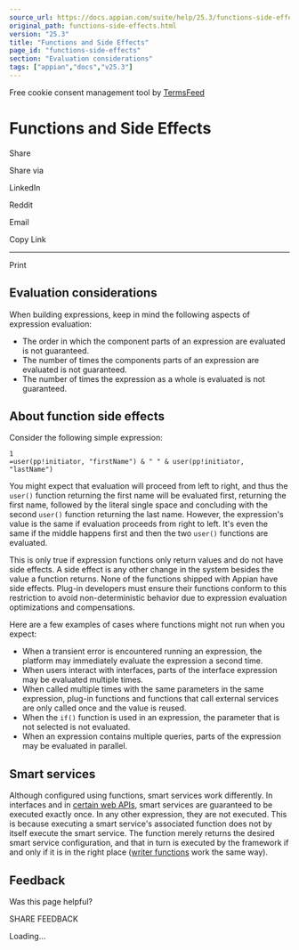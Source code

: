 ```yaml
---
source_url: https://docs.appian.com/suite/help/25.3/functions-side-effects.html
original_path: functions-side-effects.html
version: "25.3"
title: "Functions and Side Effects"
page_id: "functions-side-effects"
section: "Evaluation considerations"
tags: ["appian","docs","v25.3"]
---
```



Free cookie consent management tool by [TermsFeed](https://www.termsfeed.com/)

# Functions and Side Effects

Share

Share via

LinkedIn

Reddit

Email

Copy Link

* * *

Print

## Evaluation considerations

When building expressions, keep in mind the following aspects of expression evaluation:

-   The order in which the component parts of an expression are evaluated is not guaranteed.
-   The number of times the components parts of an expression are evaluated is not guaranteed.
-   The number of times the expression as a whole is evaluated is not guaranteed.

## About function side effects

Consider the following simple expression:

```
1
=user(pp!initiator, "firstName") & " " & user(pp!initiator, "lastName")
```

You might expect that evaluation will proceed from left to right, and thus the `user()` function returning the first name will be evaluated first, returning the first name, followed by the literal single space and concluding with the second `user()` function returning the last name. However, the expression's value is the same if evaluation proceeds from right to left. It's even the same if the middle happens first and then the two `user()` functions are evaluated.

This is only true if expression functions only return values and do not have side effects. A side effect is any other change in the system besides the value a function returns. None of the functions shipped with Appian have side effects. Plug-in developers must ensure their functions conform to this restriction to avoid non-deterministic behavior due to expression evaluation optimizations and compensations.

Here are a few examples of cases where functions might not run when you expect:

-   When a transient error is encountered running an expression, the platform may immediately evaluate the expression a second time.
-   When users interact with interfaces, parts of the interface expression may be evaluated multiple times.
-   When called multiple times with the same parameters in the same expression, plug-in functions and functions that call external services are only called once and the value is reused.
-   When the `if()` function is used in an expression, the parameter that is not selected is not evaluated.
-   When an expression contains multiple queries, parts of the expression may be evaluated in parallel.

## Smart services

Although configured using functions, smart services work differently. In interfaces and in [certain web APIs](Designing_Web_APIs.html#executing-a-smart-service), smart services are guaranteed to be executed exactly once. In any other expression, they are not executed. This is because executing a smart service's associated function does not by itself execute the smart service. The function merely returns the desired smart service configuration, and that in turn is executed by the framework if and only if it is in the right place ([writer functions](Custom_Function_Plug-ins.html#writer-functions) work the same way).

## Feedback

Was this page helpful?

SHARE FEEDBACK

Loading...